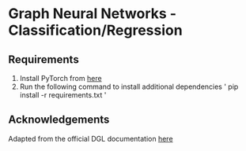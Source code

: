 # Graph Neural Networks - Classification/Regression

## Requirements
1. Install PyTorch from [here](https://pytorch.org/)
2. Run the following command to install additional dependencies
' pip install -r requirements.txt '

## Acknowledgements
Adapted from the official DGL documentation [here](https://docs.dgl.ai/tutorials/blitz/index.html)

